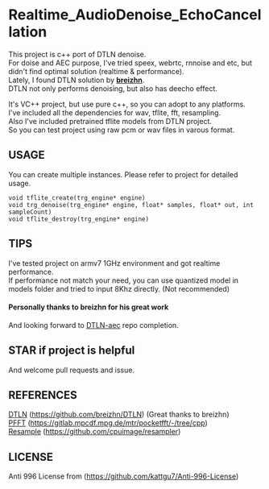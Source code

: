 # Realtime_AudioDenoise_EchoCancellation

This project is c++ port of DTLN denoise.<br/>
For doise and AEC purpose, I've tried speex, webrtc, rnnoise and etc, but didn't find optimal solution (realtime & performance).<br/>
Lately, I found DTLN solution by [**breizhn**](https://github.com/breizhn).<br/>
DTLN not only performs denoising, but also has deecho effect.<br/>

It's VC++ project, but use pure c++, so you can adopt to any platforms.<br/>
I've included all the dependencies for wav, tflite, fft, resampling.<br/>
Also I've included pretrained tflite models from DTLN project.<br/>
So you can test project using raw pcm or wav files in varous format.<br/>

## USAGE
You can create multiple instances.
Please refer to project for detailed usage.

    void tflite_create(trg_engine* engine)
    void trg_denoise(trg_engine* engine, float* samples, float* out, int sampleCount)
    void tflite_destroy(trg_engine* engine)

## TIPS
I've tested project on armv7 1GHz environment and got realtime performance.<br/>
If performance not match your need, you can use quantized model in models folder and tried to input 8Khz directly. (Not recommended)<br/>

#### Personally thanks to breizhn for his great work
And looking forward to [DTLN-aec](https://github.com/breizhn/DTLN-aec) repo completion.

## STAR if project is helpful
And welcome pull requests and issue.

## REFERENCES
[DTLN](https://github.com/breizhn/DTLN)  (https://github.com/breizhn/DTLN)  (Great thanks to breizhn)<br/>
[PFFT](https://gitlab.mpcdf.mpg.de/mtr/pocketfft/-/tree/cpp)  (https://gitlab.mpcdf.mpg.de/mtr/pocketfft/-/tree/cpp)<br/>
[Resample](https://github.com/cpuimage/resampler)  (https://github.com/cpuimage/resampler)<br/>

## LICENSE
Anti 996 License from (https://github.com/kattgu7/Anti-996-License)
